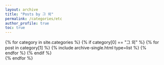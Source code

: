 ```yaml
---
layout: archive
title: "Posts by 그 외"
permalink: /categories/etc
author_profile: true
toc: true
---
```

{% for category in site.categories %}
  {% if category[0] == "그 외" %}
    {% for post in category[1] %}
      {% include archive-single.html type=list %}
    {% endfor %}
  {% endif %}  
{% endfor %}  
